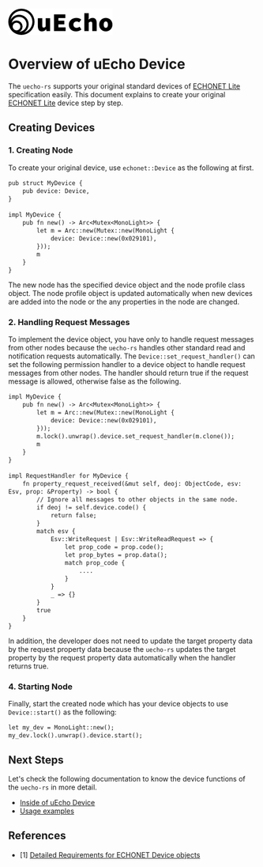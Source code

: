 ![logo](img/logo.png)

# Overview of uEcho Device

The `uecho-rs` supports your original standard devices of [ECHONET Lite][enet] specification easily. This document explains to create your original  [ECHONET Lite][enet] device step by step.

## Creating Devices

### 1. Creating Node

To create your original device, use `echonet::Device` as the following at first.


```
pub struct MyDevice {
    pub device: Device,
}

impl MyDevice {
    pub fn new() -> Arc<Mutex<MonoLight>> {
        let m = Arc::new(Mutex::new(MonoLight {
            device: Device::new(0x029101),
        }));
        m
    }
}
```

The new node has the specified device object and the node profile class object. The node profile object is updated automatically when new devices are added into the node or the any properties in the node are changed.

### 2. Handling Request Messages 

To implement the device object, you have only to handle request messages from other nodes because the `uecho-rs` handles other standard read and notification requests automatically.  The `Device::set_request_handler()` can set the following permission handler to a device object to handle request messages from other nodes. The handler should return true if the request message is allowed, otherwise false as the following.

```
impl MyDevice {
    pub fn new() -> Arc<Mutex<MonoLight>> {
        let m = Arc::new(Mutex::new(MonoLight {
            device: Device::new(0x029101),
        }));
        m.lock().unwrap().device.set_request_handler(m.clone());
        m
    }
}

impl RequestHandler for MyDevice {
    fn property_request_received(&mut self, deoj: ObjectCode, esv: Esv, prop: &Property) -> bool {
        // Ignore all messages to other objects in the same node.
        if deoj != self.device.code() {
            return false;
        }
        match esv {
            Esv::WriteRequest | Esv::WriteReadRequest => {
                let prop_code = prop.code();
                let prop_bytes = prop.data();
                match prop_code {
                    ....
                }
            }
            _ => {}
        }
        true
    }
}
```

 In addition, the developer does not need to update the target property data by the request property data because the `uecho-rs` updates the target property by the request property data automatically when the handler returns true.

### 4. Starting Node

Finally, start the created node which has your device objects to use `Device::start()` as the following:

```
let my_dev = MonoLight::new();
my_dev.lock().unwrap().device.start();
```

## Next Steps

Let's check the following documentation to know the device functions of the `uecho-rs` in more detail.

- [Inside of uEcho Device](https://github.com/cybergarage/uecho-rs/blob/master/doc/device_inside.md)
- [Usage examples](https://github.com/cybergarage/uecho-rs/tree/master/examples)

## References

- \[1\] [Detailed Requirements for ECHONET Device objects][enet-spec]

[enet]:http://echonet.jp/english/
[enet-spec]:http://www.echonet.gr.jp/english/spec/index.htm
